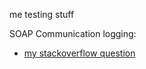 me testing stuff


SOAP Communication logging:
- [my stackoverflow question](https://stackoverflow.com/questions/78745119/performance-soaphandler-handlemessage/78745247#78745247)